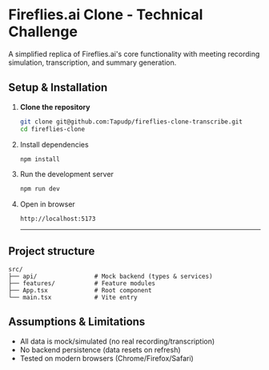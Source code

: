 # Fireflies.ai Clone - Technical Challenge

A simplified replica of Fireflies.ai's core functionality with meeting recording simulation, transcription, and summary generation.

## Setup & Installation

1. **Clone the repository**
   ```bash
   git clone git@github.com:Tapudp/fireflies-clone-transcribe.git
   cd fireflies-clone
   ```

2. Install dependencies
    ```bash
    npm install
    ```
3. Run the development server
    ```bash
    npm run dev
    ```

4. Open in browser
    ```text
    http://localhost:5173
    ```

    ---

## Project structure
    src/
    ├── api/                # Mock backend (types & services)
    ├── features/           # Feature modules
    ├── App.tsx             # Root component
    └── main.tsx            # Vite entry

## Assumptions & Limitations
  - All data is mock/simulated (no real recording/transcription)
  - No backend persistence (data resets on refresh)
  - Tested on modern browsers (Chrome/Firefox/Safari)